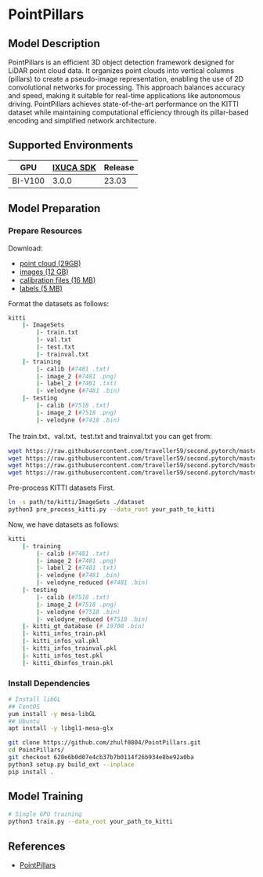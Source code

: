 # PointPillars

## Model Description

PointPillars is an efficient 3D object detection framework designed for LiDAR point cloud data. It organizes point
clouds into vertical columns (pillars) to create a pseudo-image representation, enabling the use of 2D convolutional
networks for processing. This approach balances accuracy and speed, making it suitable for real-time applications like
autonomous driving. PointPillars achieves state-of-the-art performance on the KITTI dataset while maintaining
computational efficiency through its pillar-based encoding and simplified network architecture.

## Supported Environments

| GPU    | [IXUCA SDK](https://gitee.com/deep-spark/deepspark#%E5%A4%A9%E6%95%B0%E6%99%BA%E7%AE%97%E8%BD%AF%E4%BB%B6%E6%A0%88-ixuca) | Release |
|--------|-----------|---------|
| BI-V100 | 3.0.0     |  23.03  |

## Model Preparation

### Prepare Resources

Download:

- [point cloud (29GB)](https://s3.eu-central-1.amazonaws.com/avg-kitti/data_object_velodyne.zip)
- [images (12 GB)](https://s3.eu-central-1.amazonaws.com/avg-kitti/data_object_image_2.zip)
- [calibration files (16 MB)](https://s3.eu-central-1.amazonaws.com/avg-kitti/data_object_calib.zip)
- [labels (5 MB)](https://s3.eu-central-1.amazonaws.com/avg-kitti/data_object_label_2.zip)

Format the datasets as follows:

```bash
kitti
    |- ImageSets
        |- train.txt
        |- val.txt
        |- test.txt
        |- trainval.txt
    |- training
        |- calib (#7481 .txt)
        |- image_2 (#7481 .png)
        |- label_2 (#7481 .txt)
        |- velodyne (#7481 .bin)
    |- testing
        |- calib (#7518 .txt)
        |- image_2 (#7518 .png)
        |- velodyne (#7418 .bin)
```

The train.txt、val.txt、test.txt and trainval.txt you can get from:

```bash
wget https://raw.githubusercontent.com/traveller59/second.pytorch/master/second/data/ImageSets/test.txt
wget https://raw.githubusercontent.com/traveller59/second.pytorch/master/second/data/ImageSets/train.txt
wget https://raw.githubusercontent.com/traveller59/second.pytorch/master/second/data/ImageSets/val.txt
wget https://raw.githubusercontent.com/traveller59/second.pytorch/master/second/data/ImageSets/trainval.txt
```

Pre-process KITTI datasets First.

```bash
ln -s path/to/kitti/ImageSets ./dataset
python3 pre_process_kitti.py --data_root your_path_to_kitti
```

Now, we have datasets as follows:

```bash
kitti
    |- training
        |- calib (#7481 .txt)
        |- image_2 (#7481 .png)
        |- label_2 (#7481 .txt)
        |- velodyne (#7481 .bin)
        |- velodyne_reduced (#7481 .bin)
    |- testing
        |- calib (#7518 .txt)
        |- image_2 (#7518 .png)
        |- velodyne (#7518 .bin)
        |- velodyne_reduced (#7518 .bin)
    |- kitti_gt_database (# 19700 .bin)
    |- kitti_infos_train.pkl
    |- kitti_infos_val.pkl
    |- kitti_infos_trainval.pkl
    |- kitti_infos_test.pkl
    |- kitti_dbinfos_train.pkl

```

### Install Dependencies

```bash
# Install libGL
## CentOS
yum install -y mesa-libGL
## Ubuntu
apt install -y libgl1-mesa-glx

git clone https://github.com/zhulf0804/PointPillars.git
cd PointPillars/
git checkout 620e6b0d07e4cb37b7b0114f26b934e8be92a0ba
python3 setup.py build_ext --inplace
pip install .
```

## Model Training

```bash
# Single GPU training
python3 train.py --data_root your_path_to_kitti
```

## References

- [PointPillars](https://github.com/zhulf0804/PointPillars/tree/620e6b0d07e4cb37b7b0114f26b934e8be92a0ba)
